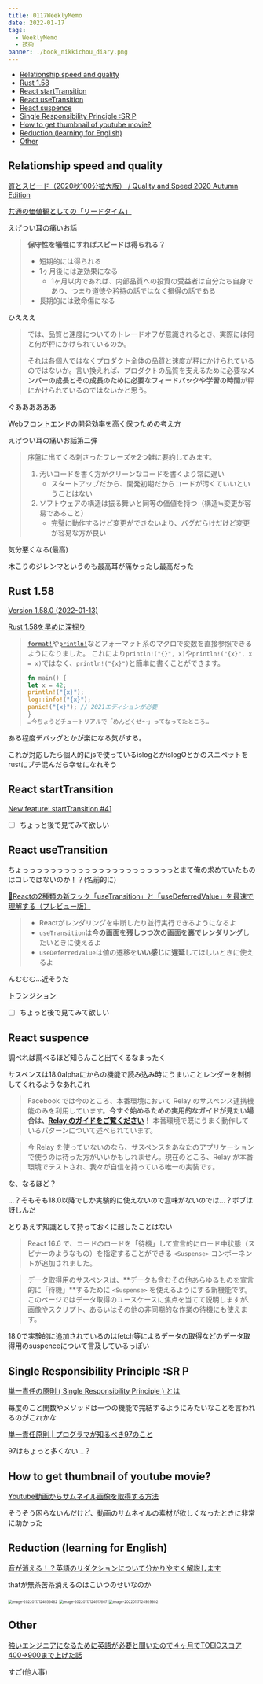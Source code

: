 ```yaml
---
title: 0117WeeklyMemo
date: 2022-01-17
tags:
  - WeeklyMemo
  - 技術
banner: ./book_nikkichou_diary.png
---
```


- [Relationship speed and quality](#relationship-speed-and-quality)
- [Rust 1.58](#rust-158)
- [React startTransition](#react-starttransition)
- [React useTransition](#react-usetransition)
- [React suspence](#react-suspence)
- [Single Responsibility Principle :SR P](#single-responsibility-principle-sr-p)
- [How to get thumbnail of youtube movie?](#how-to-get-thumbnail-of-youtube-movie)
- [Reduction (learning for English)](#reduction-learning-for-english)
- [Other](#other)


## Relationship speed and quality

[質とスピード（2020秋100分拡大版） / Quality and Speed 2020 Autumn Edition](https://speakerdeck.com/twada/quality-and-speed-2020-autumn-edition)

[共通の価値観としての「リードタイム」](https://i2key.hateblo.jp/entry/2017/05/15/082655#:~:text=%E3%81%AB%E3%81%AA%E3%82%8A%E3%81%BE%E3%81%99%E3%80%82-,%E5%85%B1%E9%80%9A%E3%81%AE%E4%BE%A1%E5%80%A4%E8%A6%B3%E3%81%A8%E3%81%97%E3%81%A6%E3%81%AE%E3%80%8C%E3%83%AA%E3%83%BC%E3%83%89%E3%82%BF%E3%82%A4%E3%83%A0%E3%80%8D,-SoE%E3%83%A9%E3%82%A4%E3%82%AF)

えげつい耳の痛いお話

> **保守性を犠牲にすればスピードは得られる？**
>
> - 短期的には得られる
> - 1ヶ月後には逆効果になる
>   - 1ヶ月以内であれば、内部品質への投資の受益者は自分たち自身であり、つまり道徳や矜持の話ではなく損得の話である
> - 長期的には致命傷になる

ひえええ

> では、品質と速度についてのトレードオフが意識されるとき、実際には何と何が秤にかけられているのか。
>
> それは各個人ではなくプロダクト全体の品質と速度が秤にかけられているのではないか。言い換えれば、プロダクトの品質を支えるために必要な**メンバーの成長とその成長のために必要なフィードバックや学習の時間**が秤にかけられているのではないかと思う。

ぐああああああ

[Webフロントエンドの開発効率を高く保つための考え方](https://zenn.dev/adwd/articles/e173f75c512e10)

えげつい耳の痛いお話第二弾

> 序盤に出てくる刺さったフレーズを2つ雑に要約してみます。
>
> 1. 汚いコードを書く方がクリーンなコードを書くより常に遅い
>    - スタートアップだから、開発初期だからコードが汚くていいということはない
> 1. ソフトウェアの構造は振る舞いと同等の価値を持つ（構造≒変更が容易であること）
>    - 完璧に動作するけど変更ができないより、バグだらけだけど変更が容易な方が良い

気分悪くなる(最高)

木こりのジレンマというのも最高耳が痛かったし最高だった

## Rust 1.58

[Version 1.58.0 (2022-01-13)](https://github.com/rust-lang/rust/blob/master/RELEASES.md#version-1580-2022-01-13)

[Rust 1.58を早めに深掘り](https://tech-blog.optim.co.jp/entry/2022/01/14/080000)

>  [`format!`](https://doc.rust-lang.org/std/macro.format.html)や[`println!`](https://doc.rust-lang.org/std/macro.println.html)などフォーマット系のマクロで変数を直接参照できるようになりました。 これにより`println!("{}", x)`や`println!("{x}", x = x)`ではなく、`println!("{x}")`と簡単に書くことができます。
>
>  ```rust
>  fn main() {
>  let x = 42;
>  println!("{x}");
>  log::info!("{x}");
>  panic!("{x}"); // 2021エディションが必要
>  }
>  …今ちょうどチュートリアルで「めんどくせ〜」ってなってたところ…
>  ```

ある程度デバッグとかが楽になる気がする。

これが対応したら個人的にjsで使っているislogとかislogOとかのスニペットをrustにブチ混んだら幸せになれそう

## React startTransition

[New feature: startTransition #41](https://github.com/reactwg/react-18/discussions/41)

- [ ] ちょっと後で見てみて欲しい

## React useTransition

ちょっっっっっっっっっっっっっっっっっっっっっっとまて俺の求めていたものはコレではないのか！？(名前的に)

[🎊Reactの2種類の新フック「useTransition」と「useDeferredValue」を最速で理解する（プレビュー版）](https://qiita.com/uhyo/items/6be96c278c71b0ddb39b)

> - Reactがレンダリングを中断したり並行実行できるようになるよ
> - `useTransition`は**今の画面を残しつつ次の画面を裏でレンダリング**したいときに使えるよ
> - `useDeferredValue`は値の遷移を**いい感じに遅延**してほしいときに使えるよ

んむむむ…近そうだ

[トランジション](https://ja.reactjs.org/docs/concurrent-mode-patterns.html#transitions)

- [ ] ちょっと後で見てみて欲しい

## React suspence

調べれば調べるほど知らんこと出てくるなまったく

サスペンスは18.0alphaにからの機能で読み込み時にうまいことレンダーを制御してくれるようなあれこれ

> Facebook では今のところ、本番環境において Relay のサスペンス連携機能のみを利用しています。**今すぐ始めるための実用的なガイドが見たい場合は、[Relay のガイドをご覧ください](https://relay.dev/docs/getting-started/step-by-step-guide/)！** 本番環境で既にうまく動作しているパターンについて述べられています。

> 今 Relay を使っていないのなら、サスペンスをあなたのアプリケーションで使うのは待った方がいいかもしれません。現在のところ、Relay が本番環境でテストされ、我々が自信を持っている唯一の実装です。

な、なるほど？

…？そもそも18.0以降でしか実験的に使えないので意味がないのでは…？ボブは訝しんだ

とりあえず知識として持っておくに越したことはない

> React 16.6 で、コードのロードを「待機」して宣言的にロード中状態（スピナーのようなもの）を指定することができる `<Suspense>` コンポーネントが追加されました。

> データ取得用のサスペンスは、**データも含むその他あらゆるものを宣言的に「待機」**するために `<Suspense>` を使えるようにする新機能です。このページではデータ取得のユースケースに焦点を当てて説明しますが、画像やスクリプト、あるいはその他の非同期的な作業の待機にも使えます。

18.0で実験的に追加されているのはfetch等によるデータの取得などのデータ取得用のsuspenceについて言及しているっぽい

## Single Responsibility Principle :SR P

[単一責任の原則 ( Single Responsibility Principle ) とは](https://www.ogis-ri.co.jp/otc/hiroba/others/OOcolumn/single-responsibility-principle.html#:~:text=%E5%8D%98%E4%B8%80%E8%B2%AC%E4%BB%BB%E3%81%AE%E5%8E%9F%E5%89%87%20(%20Single%20Responsibility%20Principle%20)%20%E3%81%A8%E3%81%AF)

毎度のこと関数やメソッドは一つの機能で完結するようにみたいなことを言われるのがこれかな

[単一責任原則 | プログラマが知るべき97のこと](https://xn--97-273ae6a4irb6e2hsoiozc2g4b8082p.com/%E3%82%A8%E3%83%83%E3%82%BB%E3%82%A4/%E5%8D%98%E4%B8%80%E8%B2%AC%E4%BB%BB%E5%8E%9F%E5%89%87/)

97はちょっと多くない…？

## How to get thumbnail of youtube movie?

[Youtube動画からサムネイル画像を取得する方法](https://www.billionwallet.com/goods/youtube_image.html)

そうそう困らないんだけど、動画のサムネイルの素材が欲しくなったときに非常に助かった

## Reduction (learning for English)

[音が消える！？英語のリダクションについて分かりやすく解説します](https://eigohiroba.jp/t/418)

thatが無茶苦茶消えるのはこいつのせいなのか

<img src="assets/0117WeeklyMemo_img/image-20220117124853462.png" alt="image-20220117124853462" style="zoom:50%;" />

<img src="assets/0117WeeklyMemo_img/image-20220117124917607.png" alt="image-20220117124917607" style="zoom:50%;" />

<img src="assets/0117WeeklyMemo_img/image-20220117124929802.png" alt="image-20220117124929802" style="zoom:50%;" />

## Other

[強いエンジニアになるために英語が必要と聞いたので４ヶ月でTOEICスコア400→900まで上げた話](https://qiita.com/NasuPanda/items/5a92505eab4e9da7f4e9)

すご(他人事)